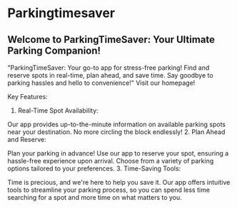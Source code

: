 # Parkingtimesaver
## Welcome to ParkingTimeSaver: Your Ultimate Parking Companion!

"ParkingTimeSaver: Your go-to app for stress-free parking! 
Find and reserve spots in real-time, plan ahead, and save time. Say goodbye to parking hassles and hello to convenience!"
Visit our homepage!

Key Features:
1. Real-Time Spot Availability:

Our app provides up-to-the-minute information on available parking spots near your destination. No more circling the block endlessly!
2. Plan Ahead and Reserve:

Plan your parking in advance! Use our app to reserve your spot, ensuring a hassle-free experience upon arrival. Choose from a variety of parking options tailored to your preferences.
3. Time-Saving Tools:

Time is precious, and we're here to help you save it. Our app offers intuitive tools to streamline your parking process, so you can spend less time searching for a spot and more time on what matters to you.
